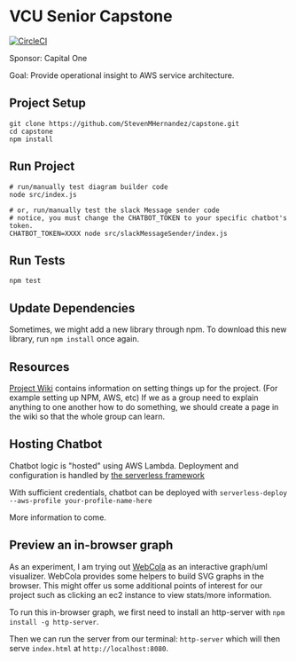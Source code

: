 # VCU Senior Capstone

[![CircleCI](https://circleci.com/gh/StevenMHernandez/capstone.svg?style=svg)](https://circleci.com/gh/StevenMHernandez/capstone)

Sponsor: Capital One

Goal: Provide operational insight to AWS service architecture.

## Project Setup

```
git clone https://github.com/StevenMHernandez/capstone.git
cd capstone
npm install
```

## Run Project

```
# run/manually test diagram builder code
node src/index.js

# or, run/manually test the slack Message sender code
# notice, you must change the CHATBOT_TOKEN to your specific chatbot's token.
CHATBOT_TOKEN=XXXX node src/slackMessageSender/index.js
```

## Run Tests

```
npm test
```

## Update Dependencies

Sometimes, we might add a new library through npm. To download this new library, run `npm install` once again.

## Resources

[Project Wiki](https://github.com/StevenMHernandez/capstone/wiki) contains information on setting things up for the project.
(For example setting up NPM, AWS, etc)
If we as a group need to explain anything to one another how to do something,
we should create a page in the wiki so that the whole group can learn.

## Hosting Chatbot

Chatbot logic is "hosted" using AWS Lambda. Deployment and configuration is handled by [the serverless framework](https://github.com/serverless/serverless)

With sufficient credentials, chatbot can be deployed with `serverless-deploy --aws-profile your-profile-name-here`

More information to come.

## Preview an in-browser graph

As an experiment, I am trying out [WebCola](http://marvl.infotech.monash.edu/webcola/index.html) as an interactive graph/uml visualizer.
WebCola provides some helpers to build SVG graphs in the browser.
This might offer us some additional points of interest for our project such as clicking an ec2 instance to view stats/more information.

To run this in-browser graph, we first need to install an http-server with `npm install -g http-server`.

Then we can run the server from our terminal: `http-server` which will then serve `index.html` at `http://localhost:8080`.
